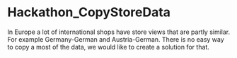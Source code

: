 # Hackathon_CopyStoreData

In Europe a lot of international shops have store views that are partly similar.
For example Germany-German and Austria-German.
There is no easy way to copy a most of the data, we would like to create a solution for that.
